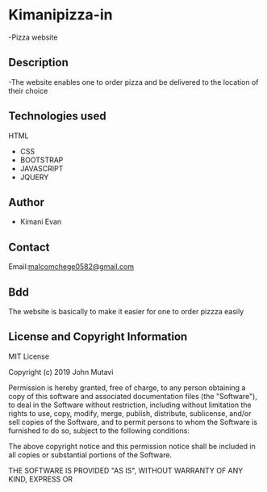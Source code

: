 # Kimanipizza-in
-Pizza website
## Description
-The website enables one to order pizza and be delivered to the location of their choice
## Technologies used
 HTML
- CSS
- BOOTSTRAP
- JAVASCRIPT
- JQUERY
## Author
- Kimani Evan
## Contact
Email:malcomchege0582@gmail.com
## Bdd
The website is basically to make it easier for one to order pizzza easily
## License and Copyright Information
MIT License

Copyright (c) 2019 John Mutavi

Permission is hereby granted, free of charge, to any person obtaining a copy
of this software and associated documentation files (the "Software"), to deal
in the Software without restriction, including without limitation the rights
to use, copy, modify, merge, publish, distribute, sublicense, and/or sell
copies of the Software, and to permit persons to whom the Software is
furnished to do so, subject to the following conditions:

The above copyright notice and this permission notice shall be included in all
copies or substantial portions of the Software.

THE SOFTWARE IS PROVIDED "AS IS", WITHOUT WARRANTY OF ANY KIND, EXPRESS OR
